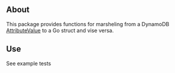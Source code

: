 About
---

This package provides functions for marsheling from a DynamoDB [AttributeValue](http://docs.aws.amazon.com/amazondynamodb/latest/APIReference/API_AttributeValue.html) to a Go struct and vise versa. 

Use
---

See example tests
